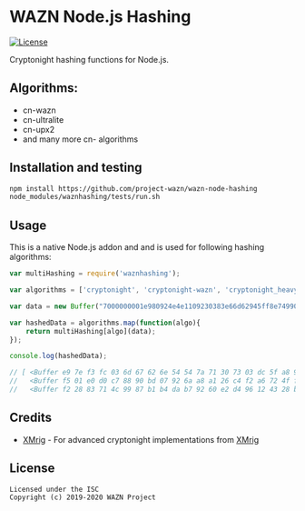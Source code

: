 WAZN Node.js Hashing
======================

[![License](https://img.shields.io/badge/license-ISC-brightgreen)](https://opensource.org/licenses/ISC)

Cryptonight hashing functions for Node.js.

## Algorithms:
* cn-wazn
* cn-ultralite
* cn-upx2
* and many more cn- algorithms

## Installation and testing
```bash
npm install https://github.com/project-wazn/wazn-node-hashing
node_modules/waznhashing/tests/run.sh
```

## Usage
This is a native Node.js addon and and is used for following hashing algorithms:

```javascript
var multiHashing = require('waznhashing');

var algorithms = ['cryptonight', 'cryptonight-wazn', 'cryptonight_heavy'];

var data = new Buffer("7000000001e980924e4e1109230383e66d62945ff8e749903bea4336755c00000000000051928aff1b4d72416173a8c3948159a09a73ac3bb556aa6bfbcad1a85da7f4c1d13350531e24031b939b9e2b", "hex");

var hashedData = algorithms.map(function(algo){
    return multiHashing[algo](data);
});

console.log(hashedData);

// [ <Buffer e9 7e f3 fc 03 6d 67 62 6e 54 54 7a 71 30 73 03 dc 5f a8 9b 9d f4 99 fe ea ef 9d 11 ac ad be 9b>,
//   <Buffer f5 01 e0 d0 c7 88 90 bd 07 92 6a a8 a1 26 c4 f2 a6 72 4f f1 82 82 c1 01 61 61 12 e0 29 46 59 b9>,
//   <Buffer f2 28 83 71 4c 99 87 b1 b4 da b7 92 60 e2 d4 96 12 43 28 ba 13 6f 54 68 53 f7 9b 1e d3 58 02 85> ]
```

## Credits
* [XMrig](https://github.com/xmrig) - For advanced cryptonight implementations from [XMrig](https://github.com/xmrig/xmrig)

## License
```
Licensed under the ISC
Copyright (c) 2019-2020 WAZN Project  
```
